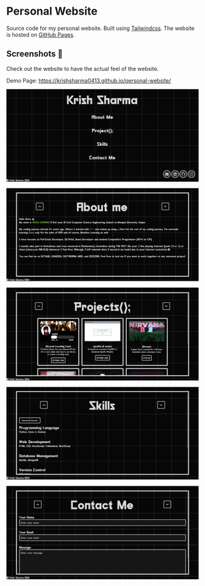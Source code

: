 # Personal Website

Source code for my personal website.
Built using [Tailwindcss](https://tailwindcss.com/docs/installation).
The website is hosted on [GitHub Pages](https://krishsharma0413.github.io/personal-website/).


## Screenshots 📸
Check out the website to have the actual feel of the website.

Demo Page: https://krishsharma0413.github.io/personal-website/

![Home](./assets/homepage.png)

![About Me](./assets/aboutme.png)

![Projects](./assets/projects.png)

![Skills](./assets/skills.png)

![Contact Me](./assets/contactme.png)